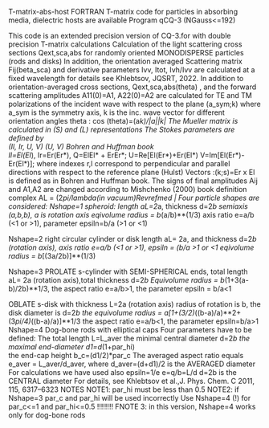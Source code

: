 T-matrix-abs-host
FORTRAN T-matrix code for particles in absorbing media, dielectric hosts are available
Program       qCQ-3  (NGauss<=192)

This code is an extended precision version of CQ-3.for 
with double precision T-matrix calculations
Calculation of the light scattering cross sections Qext,sca,abs
for randomly oriented MONODISPERSE particles (rods and disks)
In addition, the orientation averaged Scattering matrix Fij(beta_sca)
and derivative parameters Ivv, Itot, Ivh/Ivv are calculated at a fixed wavelength
for details see Khlebtsov, JQSRT, 2022.	
In addition to orientation-averaged cross sections,
Qext,sca,abs(theta) , and the forward scattering amplitudes
A11(0)=A1, A22(0)=A2   are calculated for TE and TM
polarizations of the incident wave with respect to the plane
(a_sym;k) where a_sym is the symmetry axis, k is the inc. wave vector
for different orientation angles theta : cos (theta)=(a*k)/|a||k|
The Mueller matrix is calculated in (S) and (L) representations
The Stokes parameters are defined by     
(Il, Ir, U, V)   (U, V)   Bohren and Huffman book  
Il=El(El*), Ir=Er(Er*), Q=ElEl* + ErEr*;
U=Re[El(Er*)+Er(El*)  V=Im[El(Er*)-Er(El*)];
where indexes r,l correspond to perpendicular
and parallel directions with respect to the reference plane (Hulst)
 Vectors :(k;s)=Er x El is defined as in Bohren and Huffman book.
The signs of final amplitudes Aij and A1,A2 are changed according to 
Mishchenko (2000) book definition
complex AL = (2*pi/lambda(in vacuum)*Rev*refmed     |
Four particle shapes are considered:
 Nshape=1  spheroid: length aL=2*a, thickness d=2*b
semiaxis (a,b,b), a is rotation axis
eqivolume radius = b*(a/b)**(1/3)
axis ratio e=a/b (<1 or >1), parameter epsiln=b/a (>1 or <1)

Nshape=2  right circular cylinder or disk
length aL= 2a, and thickness d=2*b (rotation axis), 
axis ratio e=a/b (<1 or >1), epsiln = (b/a >1 or <1
eqivolume radius = b*[(3a/2b)]**(1/3)

Nshape=3  PROLATE s-cylinder with SEMI-SPHERICAL ends,
total length aL= 2a (rotation axis),total thickness d=2*b
Equivolume radius = b*(1+3(a-b)/2b)**1/3,
the aspect ratio e=a/b>1, the parameter epsiln = b/a<1

OBLATE s-disk with thickness L=2a (rotation axis)
radius of rotation is  b, the disk diameter is d=2*b
the equivolume radius = a[1+(3/2)*((b-a)/a)**2+(3*pi/4)*((b-a)/a)]**1/3
the aspect ratio e=a/b<1, the parameter epsiln=b/a>1
Nshape=4  Dog-bone rods with elliptical caps
Four parameters have to be defined:
The total length L=L_aver
the minimal central diameter d=2*b
the maximal end-diameter d1=d*(1+par_hi)  
the end-cap height b_c=(d1/2)*par_c
The averaged aspect ratio equals e_aver = L_aver/d_aver,
where d_aver=(d+d1)/2  is the AVERAGED diameter
For calculations we have used also
epsiln=1/e e=q/b=L/d d=2b is the CENTRAL diameter
For details, see Khlebtsov et al.,J. Phys. Chem. C 2011, 115, 6317–6323
NOTES
NOTE1: par_hi must be less than 0.5
NOTE2: if Nshape=3 par_c and par_hi will be used incorrectly
Use Nshape=4 (!) for par_c<=1 and par_hi<=0.5 !!!!!!!!
FNOTE 3: in this version, Nshape=4 works only for dog-bone rods
